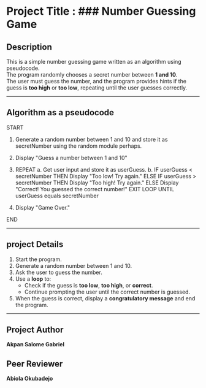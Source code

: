 # **Project Title** : ### Number Guessing Game

##  **Description**
This is a simple number guessing game written as an algorithm using pseudocode.  
The program randomly chooses a secret number between **1 and 10**.  
The user must guess the number, and the program provides hints if the guess is **too high** or **too low**, repeating until the user guesses correctly.

---

## **Algorithm as a pseudocode**

START

1. Generate a random number between 1 and 10 and store it as secretNumber using the random module perhaps.

2. Display "Guess a number between 1 and 10"

3. REPEAT
      a. Get user input and store it as userGuess.
      b. IF userGuess < secretNumber THEN
             Display "Too low! Try again."
         ELSE IF userGuess > secretNumber THEN
             Display "Too high! Try again."
         ELSE
             Display "Correct! You guessed the correct number!"
             EXIT LOOP
   UNTIL userGuess equals secretNumber

4. Display "Game Over."

END

---

##  **project Details**
1. Start the program.
2. Generate a random number between 1 and 10.
3. Ask the user to guess the number.
4. Use a **loop** to:
   - Check if the guess is **too low**, **too high**, or **correct**.
   - Continue prompting the user until the correct number is guessed.
5. When the guess is correct, display a **congratulatory message** and end the program.

---
## Project Author
**Akpan Salome Gabriel**

## Peer Reviewer
**Abiola Okubadejo**




